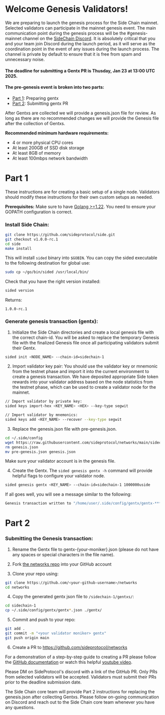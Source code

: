 # Welcome Genesis Validators!

We are preparing to launch the genesis process for the Side Chain mainnet. Selected validators can participate in the mainnet genesis event. The main communication point during the genesis process will be the #genesis-mainnet channel on the [SideChain Discord](https://discord.gg/sideprotocol). It is absolutely critical that you and your team join Discord during the launch period, as it will serve as the coordination point in the event of any issues during the launch process. The channel is private by default to ensure that it is free from spam and unnecessary noise.

#### The deadline for submitting a Gentx PR is Thusday, Jan 23 at 13:00 UTC 2025.

#### The pre-genesis event is broken into two parts:

-   [Part 1](/genesis_validators.md#part-1): Preparing gentx
-   [Part 2](/genesis_validators.md#part-2): Submitting gentx PR

After Gentxs are collected we will provide a genesis.json file for review. As long as there are no recommended changes we will provide the Genesis file after the collection of Gentxs.

**Recommended minimum hardware requirements:**

-   4 or more physical CPU cores
-   At least 200GB of SSD disk storage
-   At least 8GB of memory
-   At least 100mbps network bandwidth


# Part 1 

These instructions are for creating a basic setup of a single node. Validators should modify these instructions for their own custom setups as needed.

**Prerequisites:** Make sure to have [Golang >=1.22](https://golang.org/). You need to ensure your GOPATH configuration is correct.

### Install Side Chain:

```sh
git clone https://github.com/sideprotocol/side.git
git checkout v1.0.0-rc.1
cd side
make install
```

This will install `sided` binary into `$GOBIN`. 
You can copy the sided executable to the following destination for global use:
```sh
sudo cp ~/go/bin/sided /usr/local/bin/
```

Check that you have the right version installed:
```sh
sided version
```
Returns:
```
1.0.0-rc.1
```

### Generate genesis transaction (gentx):

1. Initialize the Side Chain directories and create a local genesis file with the correct chain-id. You will be asked to replace the temporary Genesis file with the finalized Genesis file once all participating validators submit their Gentx.

```sh
sided init <NODE_NAME> --chain-id=sidechain-1
```

2. Import validator key pair:
You should use the validator key or mnemonic from the testnet phase and import it into the current environment to create a genesis transaction. We have deposited appropriate Side token rewards into your validator address based on the node statistics from the testnet phase, which can be used to create a validator node for the mainnet.

```sh
// Import validator by private key:
sided keys import-hex <KEY_NAME> <HEX> --key-type segwit
```

```sh
// Import validator by mnemonics:
sided keys add <KEY_NAME> --recover --key-type segwit
```

3. Replace the genesis.json file with pre-genesis.json.

```sh
cd ~/.side/config
wget https://raw.githubusercontent.com/sideprotocol/networks/main/sidechain-1/pre-genesis.json
rm genesis.json
mv pre-genesis.json genesis.json 
```
Make sure your validator account is in the genesis file.

4. Create the Gentx. 
The `sided genesis gentx -h` command will provide helpful flags to configure your validator node. 

```sh
sided genesis gentx <KEY_NAME> --chain-id=sidechain-1 1000000uside
```

If all goes well, you will see a message similar to the following:

```bash
Genesis transaction written to "/home/user/.side/config/gentx/gentx-******.json"
```

# Part 2

### Submitting the Genesis transaction:

1. Rename the Gentx file to gentx-{your-moniker}.json (please do not have any spaces or special characters in the file name).

2. Fork [the networks repo](https://github.com/sideprotocol/networks/) into your GitHub account

3. Clone your repo using:

```bash
git clone https://github.com/<your-github-username>/networks
cd networks
```

4. Copy the generated gentx json file to `/sidechain-1/gentxs/`:

```bash
cd sidechain-1
cp ~/.side/config/gentx/gentx*.json ./gentx/
```

5. Commit and push to your repo:

```bash
git add .
git commit -m "<your validator moniker> gentx"
git push origin main
```

6. Create a PR to https://github.com/sideprotocol/networks

For a demonstration of a step-by-step guide to creating a PR please follow the [GitHub documentation](https://docs.github.com/en/pull-requests/collaborating-with-pull-requests/proposing-changes-to-your-work-with-pull-requests/creating-a-pull-request-from-a-fork) or watch this helpful [youtube video](https://www.youtube.com/watch?v=a_FLqX3vGR4).

Please DM on SideProtocol's discord with a link of the GitHub PR. Only PRs from selected validators will be accepted. Validators must submit their PRs prior to the deadline submission date.

The Side Chain core team will provide Part 2 instructions for replacing the genesis.json after collecting Gentxs. Please follow on-going communication on Discord and reach out to the Side Chain core team whenever you have any questions.
